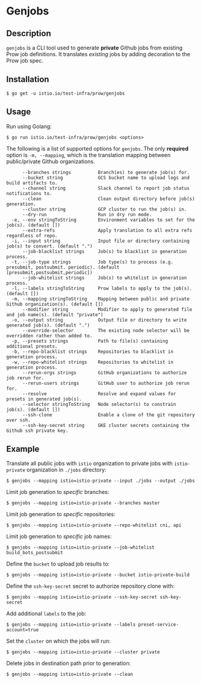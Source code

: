 # Genjobs

## Description

`genjobs` is a CLI tool used to generate **private** Github jobs from existing Prow job definitions. It translates *existing* jobs by adding decoration to the Prow job spec.

## Installation

```console
$ go get -u istio.io/test-infra/prow/genjobs
```

## Usage

Run using Golang:

```console
$ go run istio.io/test-infra/prow/genjobs <options>
```

The following is a list of supported options for `genjobs`. The only **required** option is `-m, --mapping`, which is the translation mapping between public/private Github organizations.

```console
      --branches strings          Branch(es) to generate job(s) for.
      --bucket string             GCS bucket name to upload logs and build artifacts to.
      --channel string            Slack channel to report job status notifications to.
      --clean                     Clean output directory before job(s) generation.
      --cluster string            GCP cluster to run the job(s) in.
      --dry-run                   Run in dry run mode.
  -e, --env stringToString        Environment variables to set for the job(s). (default [])
      --extra-refs                Apply translation to all extra refs regardless of repo.
  -i, --input string              Input file or directory containing job(s) to convert. (default ".")
      --job-blacklist strings     Job(s) to blacklist in generation process.
  -t, --job-type strings          Job type(s) to process (e.g. presubmit, postsubmit. periodic). (default [presubmit,postsubmit,periodic])
      --job-whitelist strings     Job(s) to whitelist in generation process.
  -l, --labels stringToString     Prow labels to apply to the job(s). (default [])
  -m, --mapping stringToString    Mapping between public and private Github organization(s). (default [])
      --modifier string           Modifier to apply to generated file and job name(s). (default "private")
  -o, --output string             Output file or directory to write generated job(s). (default ".")
      --override-selector         The existing node selector will be overridden rather than added to.
  -p, --presets strings           Path to file(s) containing additional presets.
  -b, --repo-blacklist strings    Repositories to blacklist in generation process.
  -w, --repo-whitelist strings    Repositories to whitelist in generation process.
      --rerun-orgs strings        GitHub organizations to authorize job rerun for.
      --rerun-users strings       GitHub user to authorize job rerun for.
      --resolve                   Resolve and expand values for presets in generated job(s).
      --selector stringToString   Node selector(s) to constrain job(s). (default [])
      --ssh-clone                 Enable a clone of the git repository over ssh.
      --ssh-key-secret string     GKE cluster secrets containing the Github ssh private key.
```

## Example

Translate all public jobs with `istio` organization to private jobs with `istio-private` organization in `./jobs` directory:

```console
$ genjobs --mapping istio=istio-private --input ./jobs --output ./jobs
```

Limit job generation to *specific* branches:

```console
$ genjobs --mapping istio=istio-private --branches master
```

Limit job generation to *specific* repositories:

```console
$ genjobs --mapping istio=istio-private --repo-whitelist cni, api
```

Limit job generation to *specific* job names:

```console
$ genjobs --mapping istio=istio-private --job-whitelist build_bots_postsubmit
```

Define the `bucket` to upload job results to:

```console
$ genjobs --mapping istio=istio-private --bucket istio-private-build
```

Define the `ssh-key-secret` secret to authorize repository clone with:

```console
$ genjobs --mapping istio=istio-private --ssh-key-secret ssh-key-secret
```

Add additional `labels` to the job:

```console
$ genjobs --mapping istio=istio-private --labels preset-service-account=true
```

Set the `cluster` on which the jobs will run:

```console
$ genjobs --mapping istio=istio-private --cluster private
```

Delete jobs in destination path prior to generation:

```console
$ genjobs --mapping istio=istio-private --clean
```
